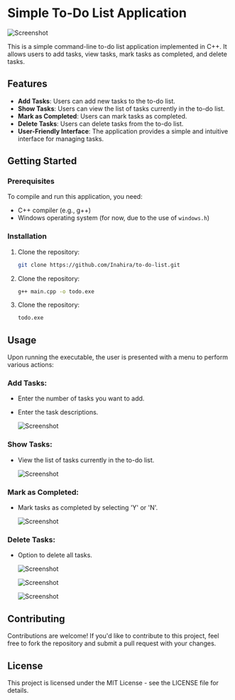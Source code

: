 # Simple To-Do List Application

![Screenshot](https://github.com/Inahira/Code_Snippets/assets/144484847/c95877aa-b664-423e-a493-08f7833bafca)


This is a simple command-line to-do list application implemented in C++. It allows users to add tasks, view tasks, mark tasks as completed, and delete tasks.

## Features

- **Add Tasks**: Users can add new tasks to the to-do list.
- **Show Tasks**: Users can view the list of tasks currently in the to-do list.
- **Mark as Completed**: Users can mark tasks as completed.
- **Delete Tasks**: Users can delete tasks from the to-do list.
- **User-Friendly Interface**: The application provides a simple and intuitive interface for managing tasks.

## Getting Started

### Prerequisites

To compile and run this application, you need:

- C++ compiler (e.g., g++)
- Windows operating system (for now, due to the use of `windows.h`)

### Installation

1. Clone the repository:

   ```bash
   git clone https://github.com/Inahira/to-do-list.git
2. Clone the repository:
   ```bash
   g++ main.cpp -o todo.exe
4. Clone the repository:
   ```bash
   todo.exe

## Usage

Upon running the executable, the user is presented with a menu to perform various actions:

### Add Tasks:

- Enter the number of tasks you want to add.
- Enter the task descriptions.

  ![Screenshot](https://github.com/Inahira/Code_Snippets/assets/144484847/e3afe47e-2579-49fb-8a00-9685a988d1d8)


### Show Tasks:

- View the list of tasks currently in the to-do list.

  ![Screenshot](https://github.com/Inahira/Code_Snippets/assets/144484847/704d74e0-c0d8-4ffe-9d2c-e79205d042b9)


### Mark as Completed:

- Mark tasks as completed by selecting 'Y' or 'N'.

  ![Screenshot](https://github.com/Inahira/Code_Snippets/assets/144484847/c4020487-0932-4fa0-a22a-14461ed80094)



### Delete Tasks:

- Option to delete all tasks.

  ![Screenshot](https://github.com/Inahira/Code_Snippets/assets/144484847/0ea2a9a7-7639-4dcb-8da7-c4f9b5170bb4)
  
  ![Screenshot](https://github.com/Inahira/Code_Snippets/assets/144484847/5a9c6e40-e048-4f49-9acf-bd1386e7685d)
  
  ![Screenshot](https://github.com/Inahira/Code_Snippets/assets/144484847/ffb23bea-16b9-4e56-8db7-f9f501fa666f)


## Contributing

Contributions are welcome! If you'd like to contribute to this project, feel free to fork the repository and submit a pull request with your changes.

## License

This project is licensed under the MIT License - see the LICENSE file for details.
